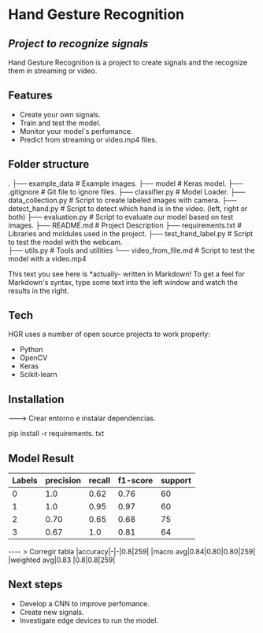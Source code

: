 


# Hand Gesture Recognition
## _Project to recognize signals_


Hand Gesture Recognition is a project to create signals and the recognize them in streaming or video.

## Features

- Create your own signals.
- Train and test the model.
- Monitor your model´s perfomance.
- Predict from streaming or video.mp4 files.

## Folder structure

.
├── example_data           # Example images.
├── model                  # Keras model.
├── .gitignore             # Git file to ignore files.
├── classifier.py          # Model Loader.
├── data_collection.py     # Script to create labeled images with camera.
├── detect_hand.py         # Script to detect which hand is in the video. (left, right or both)
├── evaluation.py          # Script to evaluate our model based on test images.
├── README.md              # Project Description
├── requirements.txt       # Libraries and moldules used in the project.
├── test_hand_label.py     # Script to test the model with the webcam.       
├── utils.py               # Tools and utilities
└── video_from_file.md     # Script to test the model with a video.mp4



This text you see here is *actually- written in Markdown! To get a feel
for Markdown's syntax, type some text into the left window and
watch the results in the right.

## Tech

HGR uses a number of open source projects to work properly:

- Python
- OpenCV
- Keras
- Scikit-learn


## Installation

---> Crear entorno e instalar dependencias.

pip install -r requirements. txt

## Model Result


|Labels|  precision |  recall |  f1-score |  support |
|---|---|---|---|---|
|0|1.0|0.62|0.76|60|
|1|1.0|0.95|0.97|60|
|2|0.70|0.65|0.68|75|
|3|0.67|1.0|0.81|64|



---- > Corregir tabla
|accuracy|-|-|0.8|259|
|macro avg|0.84|0.80|0.80|259|
|weighted avg|0.83 |0.8|0.8|259|


## Next steps

- Develop a CNN to improve perfomance.
- Create new signals.
- Investigate edge devices to run the model.